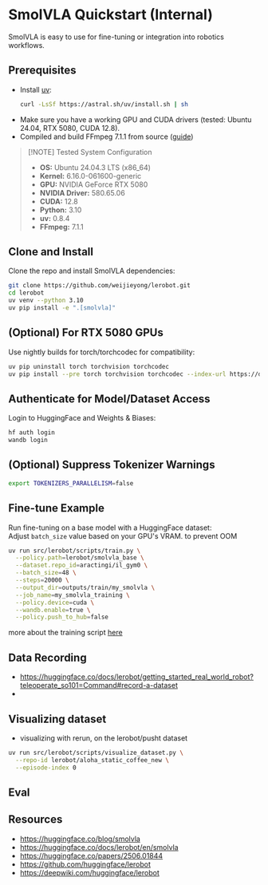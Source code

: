 # SmolVLA Quickstart (Internal)

SmolVLA is easy to use for fine-tuning or integration into robotics workflows.

## Prerequisites
- Install [uv](https://docs.astral.sh/uv/getting-started/installation/):
  ```sh
  curl -LsSf https://astral.sh/uv/install.sh | sh
  ```
- Make sure you have a working GPU and CUDA drivers (tested: Ubuntu 24.04, RTX 5080, CUDA 12.8).
- Compiled and build FFmpeg 7.1.1 from source ([guide](https://trac.ffmpeg.org/wiki/CompilationGuide/Ubuntu#FFmpeg))

> [!NOTE] Tested System Configuration
> - **OS:** Ubuntu 24.04.3 LTS (x86_64)
> - **Kernel:** 6.16.0-061600-generic
> - **GPU:** NVIDIA GeForce RTX 5080
> - **NVIDIA Driver:** 580.65.06
> - **CUDA:** 12.8
> - **Python:** 3.10
> - **uv:** 0.8.4
> - **FFmpeg:** 7.1.1

## Clone and Install
Clone the repo and install SmolVLA dependencies:
```sh
git clone https://github.com/weijieyong/lerobot.git
cd lerobot
uv venv --python 3.10
uv pip install -e ".[smolvla]"
```

## (Optional) For RTX 5080 GPUs
Use nightly builds for torch/torchcodec for compatibility:
```sh
uv pip uninstall torch torchvision torchcodec
uv pip install --pre torch torchvision torchcodec --index-url https://download.pytorch.org/whl/nightly/cu128
```

## Authenticate for Model/Dataset Access
Login to HuggingFace and Weights & Biases:
```sh
hf auth login
wandb login
```

## (Optional) Suppress Tokenizer Warnings
```sh
export TOKENIZERS_PARALLELISM=false
```

## Fine-tune Example
Run fine-tuning on a base model with a HuggingFace dataset:  
Adjust `batch_size` value based on your GPU's VRAM. to prevent OOM

```sh
uv run src/lerobot/scripts/train.py \
  --policy.path=lerobot/smolvla_base \
  --dataset.repo_id=aractingi/il_gym0 \
  --batch_size=48 \
  --steps=20000 \
  --output_dir=outputs/train/my_smolvla \
  --job_name=my_smolvla_training \
  --policy.device=cuda \
  --wandb.enable=true \
  --policy.push_to_hub=false
```

more about the training script [here](https://github.com/huggingface/lerobot/blob/main/examples/4_train_policy_with_script.md)

## Data Recording
- https://huggingface.co/docs/lerobot/getting_started_real_world_robot?teleoperate_so101=Command#record-a-dataset
- 
## Visualizing dataset
- visualizing with rerun, on the lerobot/pusht dataset

```sh
uv run src/lerobot/scripts/visualize_dataset.py \
  --repo-id lerobot/aloha_static_coffee_new \
  --episode-index 0
```

## Eval



## Resources
- https://huggingface.co/blog/smolvla
- https://huggingface.co/docs/lerobot/en/smolvla
- https://huggingface.co/papers/2506.01844
- https://github.com/huggingface/lerobot
- https://deepwiki.com/huggingface/lerobot
